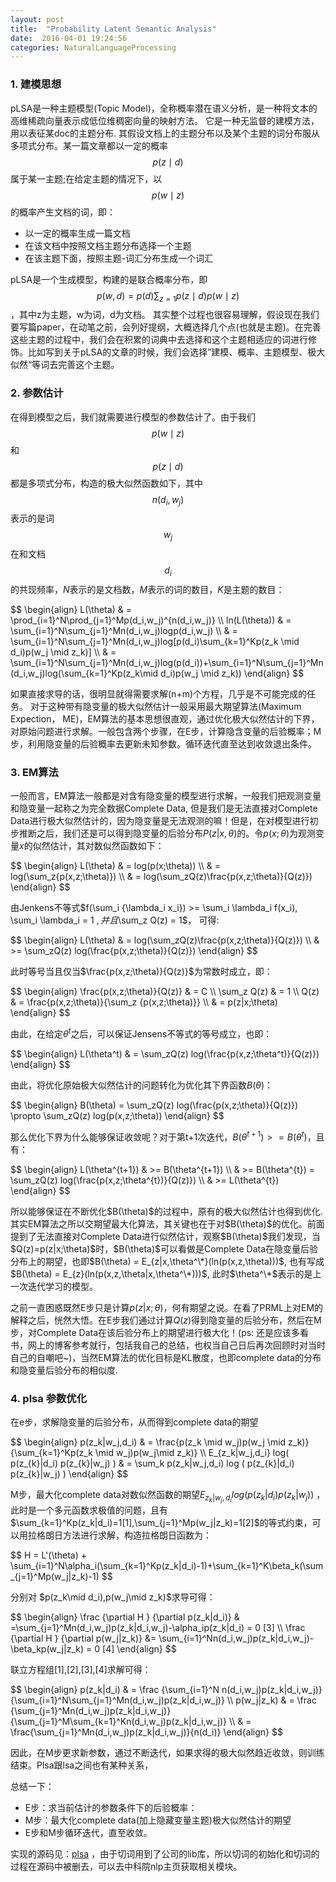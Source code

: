 ```yaml
---
layout: post
title:  "Probability Latent Semantic Analysis"
date:  2016-04-01 19:24:56
categories: NaturalLanguageProcessing
---
```


### 1. 建模思想
pLSA是一种主题模型(Topic Model)，全称概率潜在语义分析，是一种将文本的高维稀疏向量表示成低位维稠密向量的映射方法。
它是一种无监督的建模方法，用以表征某doc的主题分布. 其假设文档上的主题分布以及某个主题的词分布服从多项式分布。某一篇文章都以一定的概率$$p(z \mid d)$$属于某一主题;在给定主题的情况下，以$$p(w \mid z)$$的概率产生文档的词，即：

+ 以一定的概率生成一篇文档 
+ 在该文档中按照文档主题分布选择一个主题 
+ 在该主题下面，按照主题-词汇分布生成一个词汇

pLSA是一个生成模型，构建的是联合概率分布，即$$p(w,d)=p(d)\sum_{z=1}p(z \mid d)p(w \mid z) $$，其中z为主题，w为词，d为文档。
其实整个过程也很容易理解，假设现在我们要写篇paper，在动笔之前，会列好提纲，大概选择几个点(也就是主题)。在完善这些主题的过程中，我们会在积累的词典中去选择和这个主题相适应的词进行修饰。比如写到关于pLSA的文章的时候，我们会选择”建模、概率、主题模型、极大似然“等词去完善这个主题。

### 2. 参数估计

在得到模型之后，我们就需要进行模型的参数估计了。由于我们$$p(w \mid z)$$和$$p(z \mid d)$$都是多项式分布，构造的极大似然函数如下，其中$$n(d_i,w_j)$$表示的是词$$w_j$$在和文档$$d_i$$的共现频率，$N$表示的是文档数，$M$表示的词的数目，$K$是主题的数目：
<p>
$$
\begin{align} 
L(\theta) & = \prod_{i=1}^N\prod_{j=1}^Mp(d_i,w_j)^{n(d_i,w_j)} \\ 
ln(L(\theta)) & = \sum_{i=1}^N\sum_{j=1}^Mn(d_i,w_j)logp(d_i,w_j) \\
& =  \sum_{i=1}^N\sum_{j=1}^Mn(d_i,w_j)log[p(d_i)\sum_{k=1}^Kp(z_k \mid d_i)p(w_j \mid z_k)] \\
& = \sum_{i=1}^N\sum_{j=1}^Mn(d_i,w_j)log(p(d_i))+\sum_{i=1}^N\sum_{j=1}^Mn(d_i,w_j)log(\sum_{k=1}^Kp(z_k\mid d_i)p(w_j \mid z_k))
\end{align}
$$
</p>
如果直接求导的话，很明显就得需要求解(n+m)个方程，几乎是不可能完成的任务。
对于这种带有隐变量的极大似然估计一般采用最大期望算法(Maximum Expection， ME)，EM算法的基本思想很直观，通过优化极大似然估计的下界，对原始问题进行求解。一般包含两个步骤，在E步，计算隐含变量的后验概率；M步，利用隐变量的后验概率去更新未知参数。循环迭代直至达到收敛退出条件。

### 3. EM算法
一般而言，EM算法一般都是对含有隐变量的模型进行求解，一般我们把观测变量和隐变量一起称之为完全数据Complete Data, 但是我们是无法直接对Complete Data进行极大似然估计的，因为隐变量是无法观测的嘛！但是，在对模型进行初步推断之后，我们还是可以得到隐变量的后验分布$P(z|x,\theta)$的。令$p(x;\theta)$为观测变量$x$的似然估计，其对数似然函数如下：
<p>
$$
\begin{align}
L(\theta) & = log(p(x;\theta)) \\
& = log(\sum_z{p(x,z;\theta)}) \\
& = log(\sum_zQ(z)\frac{p(x,z;\theta)}{Q(z)})
\end{align}
$$
</p>

由Jenkens不等式$f(\sum_i {\lambda_i x_i}) >= \sum_i \lambda_i f(x_i), \sum_i \lambda_i = 1 $, 并且$\sum_z Q(z) = 1$， 可得:
<p>
$$
\begin{align}
L(\theta) & = log(\sum_zQ(z)\frac{p(x,z;\theta)}{Q(z)}) \\
& >= \sum_zQ(z) log(\frac{p(x,z;\theta)}{Q(z)}) 
\end{align}
$$
</p>

此时等号当且仅当$\frac{p(x,z;\theta)}{Q(z)}$为常数时成立，即：
<p>
$$
\begin{align}
\frac{p(x,z;\theta)}{Q(z)} & = C \\
\sum_z Q(z) & = 1 \\
Q(z) & =  \frac{p(x,z;\theta)}{\sum_z {p(x,z;\theta)}} \\
& = p(z|x;\theta)
\end{align}
$$
</p>

由此，在给定$\theta^t$之后，可以保证Jensens不等式的等号成立，也即：
<p>
$$
\begin{align}
L(\theta^t) & = \sum_zQ(z) log(\frac{p(x,z;\theta^t)}{Q(z)}) 
\end{align}
$$
</p>

由此，将优化原始极大似然估计的问题转化为优化其下界函数$B(\theta)$：
<p>
$$
\begin{align}
B(\theta) = \sum_zQ(z) log(\frac{p(x,z;\theta)}{Q(z)}) \propto \sum_zQ(z) log(p(x,z;\theta))
\end{align}
$$
</p>

那么优化下界为什么能够保证收敛呢？对于第t+1次迭代，$B(\theta^{t+1}) >= B(\theta^{t})$，且有：
<p>
$$
\begin{align}
L(\theta^{t+1}) & >= B(\theta^{t+1}) \\
& >= B(\theta^{t}) = \sum_zQ(z) log(\frac{p(x,z;\theta^{t})}{Q(z)}) \\
& >= L(\theta^{t})
\end{align}
$$
</p>
所以能够保证在不断优化$B(\theta)$的过程中，原有的极大似然估计也得到优化. 其实EM算法之所以交期望最大化算法，其关键也在于对$B(\theta)$的优化。前面提到了无法直接对Complete Data进行似然估计，观察$B(\theta)$我们发现，当$Q(z)=p(z|x;\theta)$时，$B(\theta)$可以看做是Complete Data在隐变量后验分布上的期望，也即$B(\theta) = E_{z|x,\theta^\*}(ln(p(x,z,\theta)))$, 也有写成$B(\theta) = E_{z}(ln(p(x,z,\theta|x,\theta^\*)))$, 此时$\theta^\*$表示的是上一次迭代学习的模型。

之前一直困惑既然E步只是计算$p(z|x;\theta)$，何有期望之说。在看了PRML上对EM的解释之后，恍然大悟。在E步我们通过计算$Q(z)$得到隐变量的后验分布，然后在M步，对Complete Data在该后验分布上的期望进行极大化！(ps: 还是应该多看书，网上的博客参考就行，包括我自己的总结，也权当自己日后再次回顾时对当时自己的自嘲吧~)，当然EM算法的优化目标是KL散度，也即complete data的分布和隐变量后验分布的相似度. 

### 4. plsa 参数优化
在e步，求解隐变量的后验分布，从而得到complete data的期望
<p>
$$
\begin{align}
p(z_k|w_j,d_i) & = \frac{p(z_k \mid w_j)p(w_j \mid z_k)} {\sum_{k=1}^Kp(z_k \mid w_j)p(w_j\mid z_k)} \\
E_{z_k|w_j,d_i} log( p(z_{k}|d_i) p(z_{k}|w_j) ) & = \sum_k p(z_k|w_j,d_i) log ( p(z_{k}|d_i) p(z_{k}|w_j) )
\end{align}
$$
</p>
 
M步，最大化complete data对数似然函数的期望$E_{z_k|w_j,d_i} log( p(z_{k}|d_i) p(z_{k}|w_j) )$ ，此时是一个多元函数求极值的问题，且有$\sum_{k=1}^Kp(z_k|d_i)=1[1],\sum_{j=1}^Mp(w_j|z_k)=1[2]$的等式约束，可以用拉格朗日方法进行求解，构造拉格朗日函数为：
<p>
$$
H = L'(\theta) + \sum_{i=1}^N\alpha_i(\sum_{k=1}^Kp(z_k|d_i)-1)+\sum_{k=1}^K\beta_k(\sum_{j=1}^Mp(w_j|z_k)-1)
$$
</p>
分别对 $p(z_k\mid d_i),p(w_j\mid z_k)$求导可得：
<p>
$$ 
\begin{align}
\frac {\partial H } {\partial p(z_k|d_i)} & =\sum_{j=1}^Mn(d_i,w_j)p(z_k|d_i,w_j)-\alpha_ip(z_k|d_i) = 0      [3] \\
\frac {\partial H } {\partial p(w_j|z_k)} &= \sum_{i=1}^Nn(d_i,w_j)p(z_k|d_i,w_j)-\beta_kp(w_j|z_k) = 0     [4]
\end{align}
$$
</p>

联立方程组[1],[2],[3],[4]求解可得：
<p>
$$
\begin{align}
p(z_k|d_i) & = \frac {\sum_{i=1}^N n(d_i,w_j)p(z_k|d_i,w_j)}{\sum_{i=1}^N\sum_{j=1}^Mn(d_i,w_j)p(z_k|d_i,w_j)} \\
p(w_j|z_k) & = \frac {\sum_{j=1}^Mn(d_i,w_j)p(z_k|d_i,w_j)}{\sum_{j=1}^M\sum_{k=1}^Kn(d_i,w_j)p(z_k|d_i,w_j)} \\
& = \frac{\sum_{j=1}^Mn(d_i,w_j)p(z_k|d_i,w_j)}{n(d_i)} 
\end{align}
$$
</p>

因此，在M步更求新参数，通过不断迭代，如果求得的极大似然趋近收敛，则训练结束。Plsa跟lsa之间也有某种关系，

总结一下：
+ E步：求当前估计的参数条件下的后验概率：
+ M步：最大化complete data(加上隐藏变量主题)极大似然估计的期望
+ E步和M步循环迭代，直至收敛。

实现的源码见：[plsa](https://github.com/kymo/plsa) ，由于切词用到了公司的lib库，所以切词的初始化和切词的过程在源码中被删去，可以去中科院nlp主页获取相关模块。



[jekyll]: http://jekyllrb.com
[jekyll-gh]: https://github.com/jekyll/jekyll
[jekyll-help]: https://github.com/jekyll/jekyll-help

